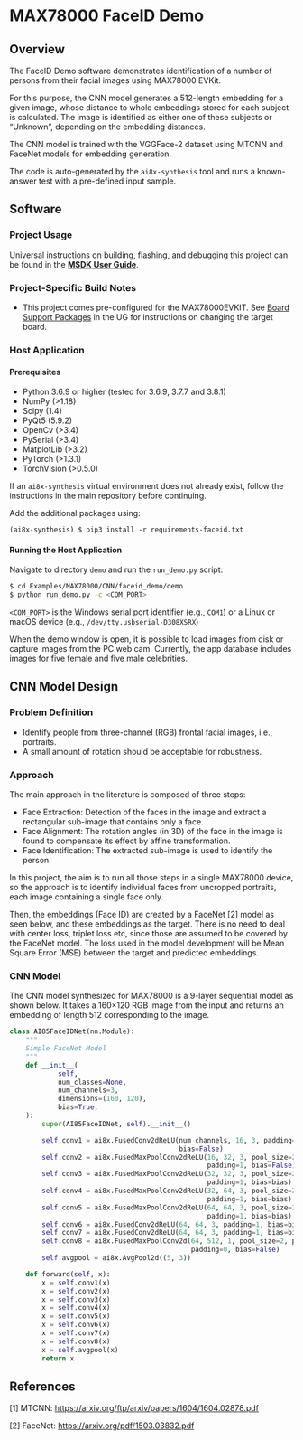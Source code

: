 # MAX78000 FaceID Demo

## Overview
The FaceID Demo software demonstrates identification of a number of persons from their facial images using MAX78000 EVKit.

For this purpose, the CNN model generates a 512-length embedding for a given image, whose distance to whole embeddings stored for each subject is calculated. The image is identified as either one of these subjects or “Unknown”, depending on the embedding distances.

The CNN model is trained with the VGGFace-2 dataset using MTCNN and FaceNet models for embedding generation.

The code is auto-generated by the `ai8x-synthesis` tool and runs a known-answer test with a pre-defined input sample.

## Software

### Project Usage

Universal instructions on building, flashing, and debugging this project can be found in the **[MSDK User Guide](https://analog-devices-msdk.github.io/msdk/USERGUIDE/)**.

### Project-Specific Build Notes

* This project comes pre-configured for the MAX78000EVKIT.  See [Board Support Packages](https://analog-devices-msdk.github.io/msdk/USERGUIDE/#board-support-packages) in the UG for instructions on changing the target board.

### Host Application

#### Prerequisites
- Python 3.6.9 or higher (tested for 3.6.9, 3.7.7 and 3.8.1)
- NumPy (>1.18)
- Scipy (1.4)
- PyQt5 (5.9.2)
- OpenCv (>3.4)
- PySerial (>3.4)
- MatplotLib (>3.2)
- PyTorch (>1.3.1)
- TorchVision (>0.5.0)

If an `ai8x-synthesis` virtual environment does not already exist, follow the instructions in the main repository before continuing.

Add the additional packages using:

```shell
(ai8x-synthesis) $ pip3 install -r requirements-faceid.txt
```

#### Running the Host Application

Navigate to directory `demo` and run the `run_demo.py` script:

```bash
$ cd Examples/MAX78000/CNN/faceid_demo/demo
$ python run_demo.py -c <COM_PORT>
```

`<COM_PORT>` is the Windows serial port identifier (e.g., `COM1`) or a Linux or macOS device (e.g., `/dev/tty.usbserial-D308XSRX`)

When the demo window is open, it is possible to load images from disk or capture images from the PC web cam. Currently, the app database includes images for five female and five male celebrities.

## CNN Model Design
### Problem Definition
* Identify people from three-channel (RGB) frontal facial images, i.e., portraits.
* A small amount of rotation should be acceptable for robustness.

### Approach
The main approach in the literature is composed of three steps:

- Face Extraction: Detection of the faces in the image and extract a rectangular sub-image that contains only a face.
- Face Alignment: The rotation angles (in 3D) of the face in the image is found to compensate its effect by affine transformation.
- Face Identification: The extracted sub-image is used to identify the person.

In this project, the aim is to run all those steps in a single MAX78000 device, so the approach is to identify individual faces from uncropped portraits, each image containing a single face only.

Then, the embeddings (Face ID) are created by a FaceNet [2] model as seen below, and these embeddings as the target. There is no need to deal with center loss, triplet loss etc, since those are assumed to be covered by the FaceNet model. The loss used in the model development will be Mean Square Error (MSE) between the target and predicted embeddings.

### CNN Model
The CNN model synthesized for MAX78000 is a 9-layer sequential model as shown below. It takes a 160×120 RGB image from the input and returns an embedding of length 512 corresponding to the image.

```python
class AI85FaceIDNet(nn.Module):
    """
    Simple FaceNet Model
    """
    def __init__(
            self,
            num_classes=None, 
            num_channels=3,
            dimensions=(160, 120),
            bias=True,
    ):
        super(AI85FaceIDNet, self).__init__()

        self.conv1 = ai8x.FusedConv2dReLU(num_channels, 16, 3, padding=1,
                                          bias=False)
        self.conv2 = ai8x.FusedMaxPoolConv2dReLU(16, 32, 3, pool_size=2, pool_stride=2,
                                                 padding=1, bias=False)
        self.conv3 = ai8x.FusedMaxPoolConv2dReLU(32, 32, 3, pool_size=2, pool_stride=2,
                                                 padding=1, bias=bias)
        self.conv4 = ai8x.FusedMaxPoolConv2dReLU(32, 64, 3, pool_size=2, pool_stride=2,
                                                 padding=1, bias=bias)
        self.conv5 = ai8x.FusedMaxPoolConv2dReLU(64, 64, 3, pool_size=2, pool_stride=2,
                                                 padding=1, bias=bias)
        self.conv6 = ai8x.FusedConv2dReLU(64, 64, 3, padding=1, bias=bias)
        self.conv7 = ai8x.FusedConv2dReLU(64, 64, 3, padding=1, bias=bias)
        self.conv8 = ai8x.FusedMaxPoolConv2d(64, 512, 1, pool_size=2, pool_stride=2,
                                             padding=0, bias=False)
        self.avgpool = ai8x.AvgPool2d((5, 3))

    def forward(self, x):
        x = self.conv1(x)
        x = self.conv2(x)
        x = self.conv3(x)
        x = self.conv4(x)
        x = self.conv5(x)
        x = self.conv6(x)
        x = self.conv7(x)
        x = self.conv8(x)
        x = self.avgpool(x)
        return x
```


## References
[1] MTCNN: https://arxiv.org/ftp/arxiv/papers/1604/1604.02878.pdf

[2] FaceNet: https://arxiv.org/pdf/1503.03832.pdf
